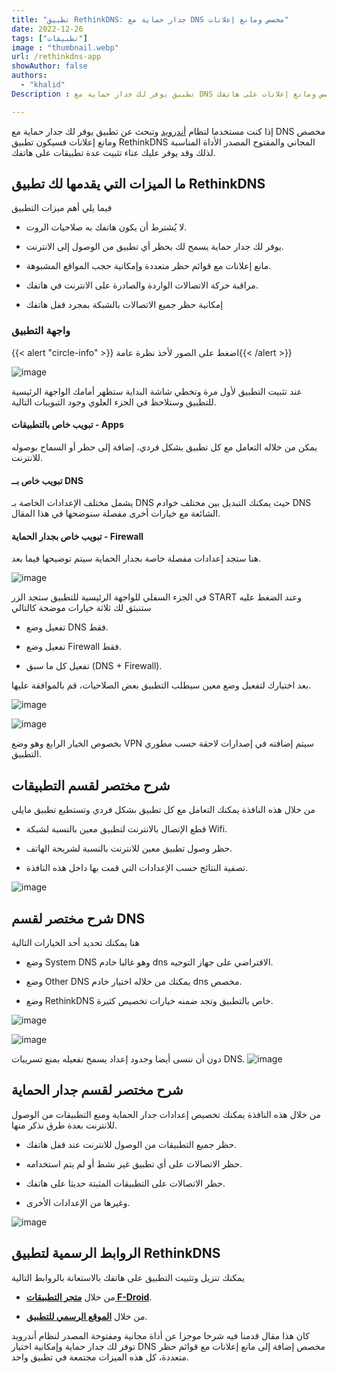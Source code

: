 ```yaml
---
title: "تطبيق RethinkDNS: جدار حماية مع DNS مخصص ومانع إعلانات"
date: 2022-12-26
tags: ["تطبيقات"]
image : "thumbnail.webp"
url: /rethinkdns-app
showAuthor: false
authors:
  - "khalid"
Description : تطبيق يوفر لك جدار حماية مع DNS مخصص ومانع إعلانات على هاتفك

---
```


إذا كنت مستخدما لنظام [أندرويد](https://librar.net/neo-store/) وتبحث عن تطبيق يوفر لك جدار حماية مع DNS مخصص ومانع إعلانات فسيكون تطبيق RethinkDNS المجاني والمفتوح المصدر الأداة المناسبة لذلك وقد يوفر عليك عناء تثبيت عدة تطبيقات على هاتفك.

## ما الميزات التي يقدمها لك تطبيق RethinkDNS

فيما يلي أهم ميزات التطبيق

- لا يُشترط أن يكون هاتفك به صلاحيات الروت.

- يوفر لك جدار حماية يسمح لك بحظر أي تطبيق من الوصول إلى الانترنت.

- مانع إعلانات مع قوائم حظر متعددة وإمكانية حجب المواقع المشبوهة.

- مراقبة حركة الاتصالات الواردة والصادرة على الانترنت في هاتفك.

- إمكانية حظر جميع الاتصالات بالشبكة بمجرد قفل هاتفك

### واجهة التطبيق

{{< alert "circle-info" >}}
اضغط على الصور لأخذ نظرة عامة{{< /alert >}}

![image](rethinkdns-app.webp)

عند تثبيت التطبيق لأول مرة وتخطي شاشة البداية ستظهر أمامك الواجهة الرئيسية للتطبيق وستلاحظ في الجزء العلوي وجود التبويبات التالية.

#### تبويب خاص بالتطبيقات - Apps

يمكن من خلاله التعامل مع كل تطبيق بشكل فردي، إضافة إلى حظر أو السماح بوصوله للانترنت.

#### تبويب خاص بــ DNS

يشمل مختلف الإعدادات الخاصة بـ DNS حيث يمكنك التبديل بين مختلف خوادم DNS الشائعة مع خيارات أخرى مفصلة سنوضحها في هذا المقال.

#### تبويب خاص بجدار الحماية - Firewall

هنا ستجد إعدادات مفصلة خاصة بجدار الحماية سيتم توضيحها فيما بعد.

![image](rethinkdns-mode.webp)

في الجزء السفلي للواجهة الرئيسية للتطبيق ستجد الزر START وعند الضغط عليه ستنبثق لك ثلاثة خيارات موضحة كالتالي

- تفعيل وضع DNS فقط.

- تفعيل وضع Firewall فقط.

- تفعيل كل ما سبق (DNS + Firewall).

بعد اختيارك لتفعيل وضع معين سيطلب التطبيق بعض الصلاحيات، قم بالموافقة عليها.

![image](rethinkdns-permission.webp)

![image](rethinkdns-vpn.webp)

بخصوص الخيار الرابع وهو وضع VPN سيتم إضافته في إصدارات لاحقة حسب مطوري التطبيق.

## شرح مختصر لقسم التطبيقات

من خلال هذه النافذة يمكنك التعامل مع كل تطبيق بشكل فردي وتستطيع تطبيق مايلي

- قطع الإتصال بالانترنت لتطبيق معين بالنسبة لشبكة Wifi.

- حظر وصول تطبيق معين للانترنت بالنسبة لشريحة الهاتف.

- تصفية النتائج حسب الإعدادات التي قمت بها داخل هذه النافذة.

![image](apps.webp)

## شرح مختصر لقسم DNS

هنا يمكنك تحديد أحد الخيارات التالية

- وضع System DNS وهو غالبا خادم dns الافتراضي على جهاز التوجيه.

- وضع Other DNS يمكنك من خلاله اختيار خادم dns مخصص.

- وضع RethinkDNS خاص بالتطبيق وتجد ضمنه خيارات تخصيص كثيرة.

![image](dns.webp)

![image](dns-config.webp)

دون أن ننسى أيضا وجدود إعداد يسمح تفعيله بمنع تسريبات DNS.
![image](dns-doh.webp)

## شرح مختصر لقسم جدار الحماية

من خلال هذه النافذة يمكنك تخصيص إعدادات جدار الحماية ومنع التطبيقات من الوصول للانترنت بعدة طرق نذكر منها.

- حظر جميع التطبيقات من الوصول للانترنت عند قفل هاتفك.

- حظر الاتصالات على أي تطبيق غير نشط أو لم يتم استخدامه.

- حظر الاتصالات على التطبيقات المثبتة حديثا على هاتفك.

- وغيرها من الإعدادات الأخرى.

![image](rethinkdns-firewall.webp)

## الروابط الرسمية لتطبيق RethinkDNS

يمكنك تنزيل وتثبيت التطبيق على هاتفك بالاستعانة بالروابط التالية

- من خلال **[متجر التطبيقات F-Droid](https://f-droid.org/packages/com.celzero.bravedns/)**.

- من خلال **[الموقع الرسمي للتطبيق](https://rethinkdns.com/download)**.

كان هذا مقال قدمنا فيه شرحا موجزا عن أداة مجانية ومفتوحة المصدر لنظام أندرويد توفر لك جدار حماية وإمكانية اختيار DNS مخصص إضافة إلى مانع إعلانات مع قوائم حظر متعددة، كل هذه الميزات مجتمعة في تطبيق واحد.
